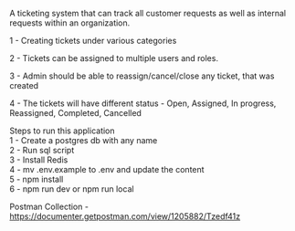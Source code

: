 A ticketing system that can track all customer requests as well as internal requests within an organization.

1 - Creating tickets under various categories

2 - Tickets can be assigned to multiple users and roles.

3 - Admin should be able to reassign/cancel/close any ticket, that was created

4 - The tickets will have different status -  Open, Assigned, In progress, Reassigned, Completed, Cancelled

Steps to run this application<br />
1 - Create a postgres db with any name<br />
2 - Run sql script <br />
3 - Install Redis<br />
4 - mv .env.example to .env and update the content<br />
5 - npm install<br />
6 - npm run dev or npm run local<br />

Postman Collection - https://documenter.getpostman.com/view/1205882/Tzedf41z